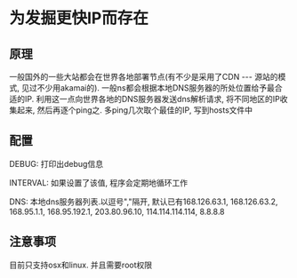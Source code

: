 # 为发掘更快IP而存在

## 原理

一般国外的一些大站都会在世界各地部署节点(有不少是采用了CDN --- 源站的模式, 见过不少用akamai的). 一般ns都会根据本地DNS服务器的所处位置给予最合适的IP. 利用这一点向世界各地的DNS服务器发送dns解析请求, 将不同地区的IP收集起来, 然后再逐个ping之. 多ping几次取个最佳的IP, 写到hosts文件中

## 配置

DEBUG: 打印出debug信息

INTERVAL: 如果设置了该值, 程序会定期地循环工作

DNS: 本地dns服务器列表.以逗号","隔开, 默认已有168.126.63.1, 168.126.63.2, 168.95.1.1, 168.95.192.1, 203.80.96.10, 114.114.114.114, 8.8.8.8

## 注意事项

目前只支持osx和linux. 并且需要root权限
